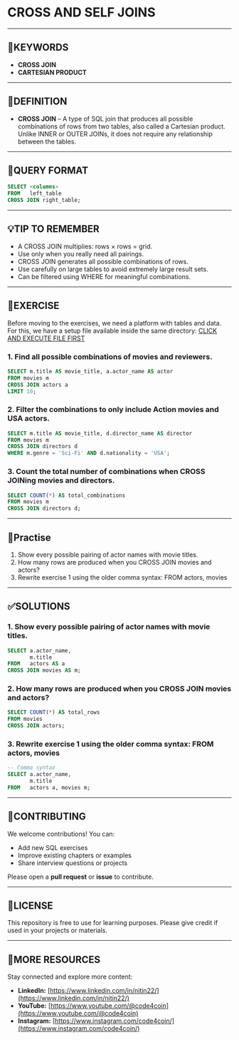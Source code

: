 # CROSS AND SELF JOINS
---
## 🔑KEYWORDS
- **CROSS JOIN**
- **CARTESIAN PRODUCT**
---
## 📖DEFINITION
- **CROSS JOIN** – A type of SQL join that produces all possible combinations of rows from two tables, also called a Cartesian product. Unlike INNER or OUTER JOINs, it does not require any relationship between the tables.
---
## 🧱QUERY FORMAT
```sql
SELECT <columns>
FROM   left_table
CROSS JOIN right_table;
```
---
## 💡TIP TO REMEMBER
- A CROSS JOIN multiplies: rows × rows = grid.
- Use only when you really need all pairings.
- CROSS JOIN generates all possible combinations of rows.
- Use carefully on large tables to avoid extremely large result sets.
- Can be filtered using WHERE for meaningful combinations.

---
## 💪EXERCISE
Before moving to the exercises, we need a platform with tables and data.  
For this, we have a setup file available inside the same directory: [CLICK AND EXECUTE FILE FIRST](https://github.com/code4coin/001-SQL-Structured-Query-Language-/blob/main/001%20SQL%20FOR%20DATA%20ENGINEERS/002%20SAMPLE%20DATA/001%20MOVIE%20DATA.md)

### 1. Find all possible combinations of movies and reviewers.
```sql
SELECT m.title AS movie_title, a.actor_name AS actor
FROM movies m
CROSS JOIN actors a
LIMIT 10;
```
### 2. Filter the combinations to only include Action movies and USA actors.
```sql
SELECT m.title AS movie_title, d.director_name AS director
FROM movies m
CROSS JOIN directors d
WHERE m.genre = 'Sci-Fi' AND d.nationality = 'USA';
```
### 3. Count the total number of combinations when CROSS JOINing movies and directors.
```sql
SELECT COUNT(*) AS total_combinations
FROM movies m
CROSS JOIN directors d;
```
---
## 🧠Practise
1. Show every possible pairing of actor names with movie titles.
2. How many rows are produced when you CROSS JOIN movies and actors?
3. Rewrite exercise 1 using the older comma syntax: FROM actors, movies
---
## ✅SOLUTIONS


### 1. Show every possible pairing of actor names with movie titles.
```sql
SELECT a.actor_name,
       m.title
FROM   actors AS a
CROSS JOIN movies AS m;
```
### 2. How many rows are produced when you CROSS JOIN movies and actors?
```sql
SELECT COUNT(*) AS total_rows
FROM movies
CROSS JOIN actors;

```
### 3. Rewrite exercise 1 using the older comma syntax: FROM actors, movies
```sql
-- Comma syntax
SELECT a.actor_name,
       m.title
FROM   actors a, movies m;
```
---
## 🤝**CONTRIBUTING** 

We welcome contributions! You can:

- Add new SQL exercises
- Improve existing chapters or examples
- Share interview questions or projects

Please open a **pull request** or **issue** to contribute.

---
## 📄**LICENSE** 

This repository is free to use for learning purposes. Please give credit if used in your projects or materials.

---
## 🔗**MORE RESOURCES** 

Stay connected and explore more content:

- **LinkedIn:** [https://www.linkedin.com/in/nitin22/](https://www.linkedin.com/in/nitin22/)
- **YouTube:** [https://www.youtube.com/@code4coin](https://www.youtube.com/@code4coin)
- **Instagram:** [https://www.instagram.com/code4coin/](https://www.instagram.com/code4coin/)
